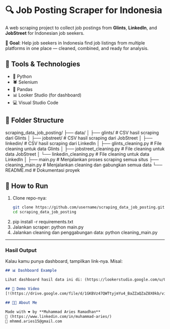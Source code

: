 # 🔍 Job Posting Scraper for Indonesia
A web scraping project to collect job postings from **Glints**, **LinkedIn**, and **JobStreet** for Indonesian job seekers. 

🎯 **Goal**: Help job seekers in Indonesia find job listings from multiple platforms in one place — cleaned, combined, and ready for analysis.

## 🧰 Tools & Technologies
- 🐍 Python
- 🕷 Selenium
- 🧮 Pandas
- 📊 Looker Studio (for dashboard)
- 💻 Visual Studio Code

## 📁 Folder Structure
scraping_data_job_posting/
├── data/
│   ├── glints/                 # CSV hasil scraping dari Glints
│   ├── jobstreet/              # CSV hasil scraping dari JobStreet
│   ├── linkedin/               # CSV hasil scraping dari LinkedIn
│   ├── glints_cleaning.py      # File cleaning untuk data Glints
│   ├── jobstreet_cleaning.py   # File cleaning untuk data JobStreet
│   └── linkedin_cleaning.py    # File cleaning untuk data LinkedIn
│
├── main.py                    # Menjalankan proses scraping semua situs
├── cleaning_main.py           # Menjalankan cleaning dan gabungkan semua data
└── README.md                  # Dokumentasi proyek



## 🚀 How to Run

1. Clone repo-nya:
   ```bash
   git clone https://github.com/username/scraping_data_job_posting.git
   cd scraping_data_job_posting
2. pip install -r requirements.txt
3. Jalankan scraper: python main.py
4. Jalankan cleaning dan penggabungan data: python cleaning_main.py


---

### Hasil Output

Kalau kamu punya dashboard, tampilkan link-nya. Misal:

```markdown
## 📊 Dashboard Example

Lihat dashboard hasil data ini di: (https://lookerstudio.google.com/u/0/reporting/4587abe8-7a1f-4ea9-af75-3b87d3c607e0/page/p_p59trqssrd)

## 🎥 Demo Video
[!(https://drive.google.com/file/d/1GKBVz47QWTtyjmYu4_BaZZaQZaZ8X0kb/view?usp=sharing)

## 👨‍💻 About Me

Made with ❤️ by **Muhammad Aries Ramadhan**  
🔗 (https://www.linkedin.com/in/muhammad-aries/)  
📧 mhmmd.aries15@gmail.com
